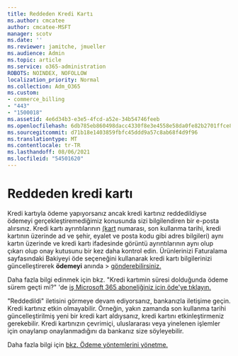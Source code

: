 ```yaml
---
title: Reddeden Kredi Kartı
ms.author: cmcatee
author: cmcatee-MSFT
manager: scotv
ms.date: ''
ms.reviewer: jamitche, jmueller
ms.audience: Admin
ms.topic: article
ms.service: o365-administration
ROBOTS: NOINDEX, NOFOLLOW
localization_priority: Normal
ms.collection: Adm_O365
ms.custom:
- commerce_billing
- "443"
- "1500018"
ms.assetid: 4e6d34b3-e3e5-4fcd-a52e-34b54746feeb
ms.openlocfilehash: 6db785eb860498dacc4330f8e3e4558e58da0fe82b2701ffce8abe615678275a
ms.sourcegitcommit: d71b18e1403859fbfc45ddd9a57c8ab68f4d9f96
ms.translationtype: MT
ms.contentlocale: tr-TR
ms.lasthandoff: 08/06/2021
ms.locfileid: "54501620"
---
```

# <a name="declined-credit-card"></a>Reddeden kredi kartı

Kredi kartıyla ödeme yapıyorsanız ancak kredi kartınız reddedildiyse ödemeyi gerçekleştiremediğimiz konusunda sizi bilgilendiren bir e-posta alırsınız. Kredi kartı ayrıntılarının [(kart](https://go.microsoft.com/fwlink/p/?linkid=842054) numarası, son kullanma tarihi, kredi kartının üzerinde ad ve şehir, eyalet ve posta kodu gibi adres bilgileri) aynı kartın üzerinde ve kredi kartı ifadesinde görüntü ayrıntılarının aynı olup çıkarı olup onay kutusunu bir kez daha kontrol edin. Ürünlerinizi Faturalama sayfasındaki Bakiyeyi öde seçeneğini kullanarak kredi kartı bilgilerinizi güncelleştirerek **ödemeyi** anında  >  [gönderebilirsiniz.](https://go.microsoft.com/fwlink/p/?linkid=842054)

Daha fazla bilgi edinmek için bkz. "Kredi kartımin süresi dolduğunda ödeme sürem geçti mi?" 'de [iş Microsoft 365 aboneliğiniz için öde'ye tıklayın.](/microsoft-365/commerce/billing-and-payments/pay-for-your-subscription#what-if-my-credit-card-was-declined-and-my-payment-is-past-due)
  
"Reddedildi" iletisini görmeye devam ediyorsanız, bankanızla iletişime geçin. Kredi kartınız etkin olmayabilir. Örneğin, yakın zamanda son kullanma tarihi güncelleştirilmiş yeni bir kredi kart aldıysanız, kredi kartını etkinleştirmeniz gerekebilir. Kredi kartınızın çevrimiçi, uluslararası veya yinelenen işlemler için onaylanıp onaylanmadığını da bankanız size söyleyebilir.  
  
Daha fazla bilgi için [bkz. Ödeme yöntemlerini yönetme.](/microsoft-365/commerce/billing-and-payments/manage-payment-methods)
